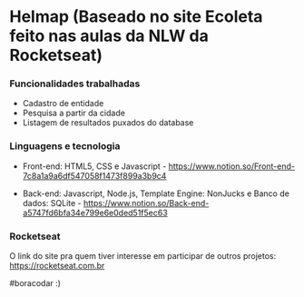# Helmap (Baseado no site Ecoleta feito nas aulas da NLW da Rocketseat)

### Funcionalidades trabalhadas

* Cadastro de entidade
* Pesquisa a partir da cidade
* Listagem de resultados puxados do database

### Linguagens e tecnologia

* Front-end: HTML5, CSS e Javascript - 
https://www.notion.so/Front-end-7c8a1a9a6df547058f1473f899a3b9c4

* Back-end: Javascript, Node.js, Template Engine: NonJucks e Banco de dados: SQLite - 
https://www.notion.so/Back-end-a5747fd6bfa34e799e6e0ded51f5ec63

### Rocketseat

O link do site pra quem tiver interesse em participar de outros projetos: 
https://rocketseat.com.br

#boracodar :)
